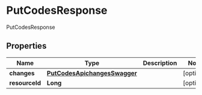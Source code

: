 

# PutCodesResponse

PutCodesResponse

## Properties

| Name | Type | Description | Notes |
|------------ | ------------- | ------------- | -------------|
|**changes** | [**PutCodesApichangesSwagger**](PutCodesApichangesSwagger.md) |  |  [optional] |
|**resourceId** | **Long** |  |  [optional] |



